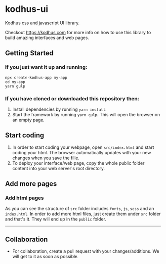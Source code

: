 # kodhus-ui
Kodhus css and javascript UI library.

Checkout https://kodhus.com for more info on how to use this library to build amazing interfaces and web pages.

## Getting Started
### If you just want it up and running:
```
npx create-kodhus-app my-app
cd my-app
yarn gulp
```

### If you have cloned or downloaded this repository then:
1. Install dependencies by running `yarn install`.
2. Start the framework by running `yarn gulp`. This will open the browser on an empty page.

## Start coding
1. In order to start coding your webpage, open `src/index.html` and start coding your html. The browser automatically updates with your new changes when you save the fille.
2. To deploy your interface/web page, copy the whole public folder content into your web server's root directory.


## Add more pages
### Add html pages
As you can see the structure of `src` folder includes `fonts`, `js`, `scss` and an `index.html`. In order to add more html files, just create them under `src` folder and that's it. They will end up in the `public` folder.

---
## Collaboration
* For collaboration, create a pull request with your changes/additions. We will get to it as soon as possible.
